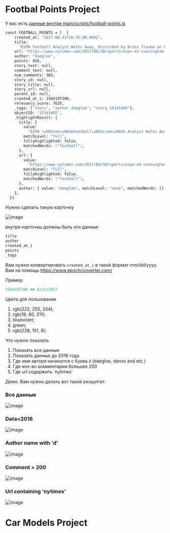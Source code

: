 # Footbal Points Project

У вас есть [данные внутри main/scripts/football-points.js ](https://github.com/jasurkurbanov/filter-project/blob/main/scripts/football-points.js)

```bash
const FOOTBALL_POINTS = [  {
    created_at: "2017-08-31T16:35:00.000Z",
    title:
      "ESPN Football Analyst Walks Away, Disturbed by Brain Trauma on Field",
    url: "https://www.nytimes.com/2017/08/30/sports/espn-ed-cunningham-football-concussions.html",
    author: "daegloe",
    points: 436,
    story_text: null,
    comment_text: null,
    num_comments: 383,
    story_id: null,
    story_title: null,
    story_url: null,
    parent_id: null,
    created_at_i: 1504197300,
    relevancy_score: 7635,
    _tags: ["story", "author_daegloe", "story_15141495"],
    objectID: "15141495",
    _highlightResult: {
      title: {
        value:
          "ESPN \u003cem\u003eFootball\u003c/em\u003e Analyst Walks Away, Disturbed by Brain Trauma on Field",
        matchLevel: "full",
        fullyHighlighted: false,
        matchedWords: ["football"],
      },
      url: {
        value:
          "https://www.nytimes.com/2017/08/30/sports/espn-ed-cunningham-\u003cem\u003efootball\u003c/em\u003e-concussions.html",
        matchLevel: "full",
        fullyHighlighted: false,
        matchedWords: ["football"],
      },
      author: { value: "daegloe", matchLevel: "none", matchedWords: [] },
    },
  }]
```
Нужно сделать такую карточку

![image](https://user-images.githubusercontent.com/41279178/210742338-5bea4d61-d746-43af-9da5-682e8921d925.png)

внутри карточкы должны быть эти данные
```bash
title
author
created_at_i
points
_tags
```

Вам нужно конвертировать `created_at_i` в такой формат mm/dd/yyyy. 
Вам на помощь https://www.epochconverter.com/

Пример
```js
1504197300 => 8/31/2017
```
Цвета для пользование
1) rgb(222, 255, 244);
2) rgb(19, 80, 211);
3) blueviolet;
4) green;
5) rgb(228, 151, 8);

Что нужно показать
1) Показать все данные 
2) Показать данные до 2016 года
3) Где имя авторя начинатся с буква `d` (daegloe, danso and etc.)
4) Где кол-во комментарии большее 200
5) Где url содержить 'nytimes' 

Демо. Вам нужно делать вот такой резьултат:
### Все данные
![image](https://user-images.githubusercontent.com/41279178/210744911-1cfed8bc-6a06-4cf0-9945-84816a559230.png)

### Data<2016
![image](https://user-images.githubusercontent.com/41279178/210745744-8e68cc81-b896-470f-96bd-e9468bdca0cb.png)

### Author name with 'd'
![image](https://user-images.githubusercontent.com/41279178/210746126-1a775bf2-9592-4cfd-9dce-b74034bcbfb4.png)

### Comment > 200
![image](https://user-images.githubusercontent.com/41279178/210746300-4bb43160-efe0-46dd-b662-99c03ab50a14.png)

### Url containing 'nytimes'
![image](https://user-images.githubusercontent.com/41279178/210746702-0ca46fe7-3d50-40e8-adf7-648f20cc7aef.png)

# Car Models Project

